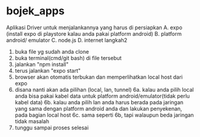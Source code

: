 # bojek_apps
Aplikasi Driver
untuk menjalankannya yang harus di persiapkan
A. expo (install expo di playstore kalau anda pakai platform android)
B. platform android/ emulator
C. node.js
D. internet
langkah2
1. buka file yg sudah anda clone
2. buka terminal(cmd/git bash) di file tersebut
3. jalankan "npm install"
4. terus jalankan "expo start"
5. browser akan otomatis terbukan dan memperlihatkan local host dari expo
6. disana nanti akan ada pilihan (local, lan, tunnel)
6a. kalau anda pilih local anda bisa pakai kabel data untuk platform android/emulator(tidak perlu kabel data)
6b. kalau anda pilih lan anda harus berada pada jaringan yang sama dengan platform android anda dan lakukan penyekenan, pada bagian local host
6c. sama seperti 6b, tapi walaupun beda jaringan tidak masalah
7. tunggu sampai proses selesai
